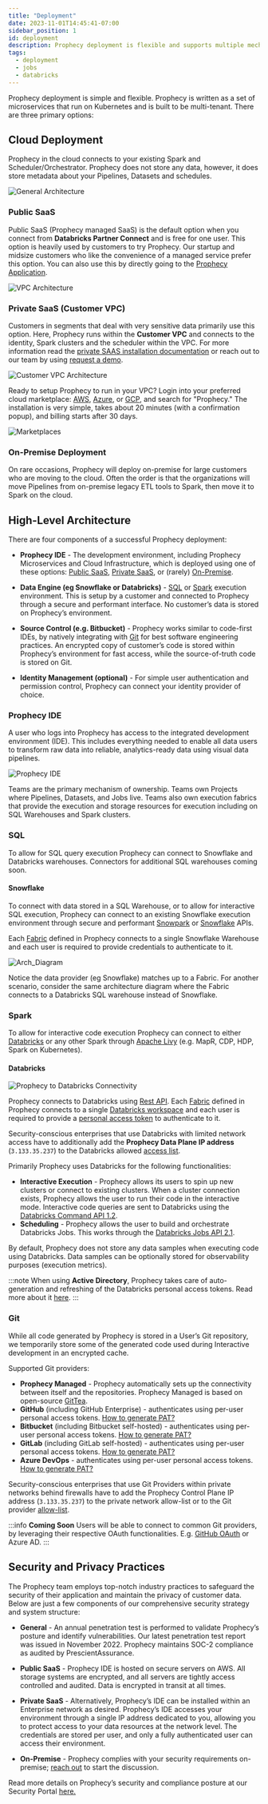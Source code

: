 ```yaml
---
title: "Deployment"
date: 2023-11-01T14:45:41-07:00
sidebar_position: 1
id: deployment
description: Prophecy deployment is flexible and supports multiple mechanisms
tags:
  - deployment
  - jobs
  - databricks
---
```


Prophecy deployment is simple and flexible. Prophecy is written as a set of microservices that run on Kubernetes and is built to be multi-tenant. There are three primary options:

## Cloud Deployment

Prophecy in the cloud connects to your existing Spark and Scheduler/Orchestrator. Prophecy does not store any data, however, it does store metadata about your Pipelines, Datasets and schedules.

![General Architecture](img/arch_general.png)

### Public SaaS

Public SaaS (Prophecy managed SaaS) is the default option when you connect from **Databricks Partner Connect** and is free for one user.
This option is heavily used by customers to try Prophecy. Our startup and midsize customers who like the convenience of a managed service prefer this option. You can also use this by directly going to the [Prophecy Application](https://app.prophecy.io/).

![VPC Architecture](img/arch_separate_vpc.png)

### Private SaaS (Customer VPC)

Customers in segments that deal with very sensitive data primarily use this option. Here, Prophecy runs within the **Customer VPC** and connects to the identity, Spark clusters and the scheduler within the VPC. For more information read the [private SAAS installation documentation](private-saas/private-saas.md) or reach out to our team by using [request a demo](https://www.prophecy.io/request-a-demo).

![Customer VPC Architecture](img/arch_customervpc.png)

Ready to setup Prophecy to run in your VPC? Login into your preferred cloud marketplace: [AWS](https://aws.amazon.com/marketplace/pp/prodview-gh3pyflmu7mlu?sr=0-1&ref_=beagle&applicationId=AWSMPContessa#external-reviews), [Azure](https://azuremarketplace.microsoft.com/en-us/marketplace/apps/simpledatalabsinc1635791235920.prophecy-data-engineering), or [GCP](https://console.cloud.google.com/marketplace/product/prophecy-on-gcp-public/prophecy-data-engineering), and search for "Prophecy." The installation is very simple, takes about 20 minutes (with a confirmation popup), and billing starts after 30 days.

![Marketplaces](img/prophecy_marketplaces.png)

### On-Premise Deployment

On rare occasions, Prophecy will deploy on-premise for large customers who are moving to the cloud. Often the order is that the organizations will move Pipelines from on-premise legacy ETL tools to Spark, then move it to Spark on the cloud.

## High-Level Architecture

There are four components of a successful Prophecy deployment:

- **Prophecy IDE** - The development environment, including Prophecy Microservices and Cloud Infrastructure, which is deployed using one of these options: [Public SaaS](#public-saas), [Private SaaS](#private-saas-customer-vpc), or (rarely) [On-Premise](#on-premise-deployment).

- **Data Engine (eg Snowflake or Databricks)** - [SQL](#sql) or [Spark](#spark) execution environment. This is setup by a customer and connected to Prophecy through a secure and performant interface. No customer’s data is stored on Prophecy’s environment.

- **Source Control (e.g. Bitbucket)** - Prophecy works similar to code-first IDEs, by natively integrating with [Git](#git) for best software engineering practices. An encrypted copy of customer’s code is stored within Prophecy’s environment for fast access, while the source-of-truth code is stored on Git.

- **Identity Management (optional)** - For simple user authentication and permission control, Prophecy can connect your identity provider of choice.

### Prophecy IDE

A user who logs into Prophecy has access to the integrated development environment (IDE). This includes everything needed to enable all data users to transform raw data into reliable, analytics-ready data using visual data pipelines.

![Prophecy IDE](./img/arch_ide.png)

Teams are the primary mechanism of ownership. Teams own Projects where Pipelines, Datasets, and Jobs live. Teams also own execution fabrics that provide the execution and storage resources for execution including on SQL Warehouses and Spark clusters.

### SQL

To allow for SQL query execution Prophecy can connect to Snowflake and Databricks warehouses. Connectors for additional SQL warehouses coming soon.

#### Snowflake

To connect with data stored in a SQL Warehouse, or to allow for interactive SQL execution, Prophecy can connect to an existing Snowflake execution environment through secure and performant [Snowpark](https://docs.snowflake.com/en/developer-guide/snowpark/index) or [Snowflake](https://docs.snowflake.com/en/developer-guide/sql-api/reference) APIs.

Each [Fabric](../../concepts/fabrics) defined in Prophecy connects to a single Snowflake Warehouse and each user is required to provide credentials to authenticate to it.

![Arch_Diagram](./img/arch_snowflake.png)

Notice the data provider (eg Snowflake) matches up to a Fabric. For another scenario, consider the same architecture diagram where the Fabric connects to a Databricks SQL warehouse instead of Snowflake.

### Spark

To allow for interactive code execution Prophecy can connect to either [Databricks](#databricks) or any other Spark through [Apache Livy](https://livy.apache.org/) (e.g. MapR, CDP, HDP, Spark on Kubernetes).

#### Databricks

![Prophecy to Databricks Connectivity](./img/arch_databricks.png)

Prophecy connects to Databricks using [Rest API](https://docs.databricks.com/dev-tools/api/latest/index.html). Each [Fabric](../../concepts/fabrics) defined in Prophecy connects to a single [Databricks workspace](https://docs.databricks.com/workspace/index.html) and each user is required to provide a [personal access token](https://docs.databricks.com/dev-tools/api/latest/authentication.html) to authenticate to it.

Security-conscious enterprises that use Databricks with limited network access have to additionally add the **Prophecy Data Plane IP address** (`3.133.35.237`) to the Databricks allowed [access list](https://docs.databricks.com/security/network/ip-access-list.html#add-an-ip-access-list).

Primarily Prophecy uses Databricks for the following functionalities:

- **Interactive Execution** - Prophecy allows its users to spin up new clusters or connect to existing clusters. When a cluster connection exists, Prophecy allows the user to run their code in the interactive mode. Interactive code queries are sent to Databricks using the [Databricks Command API 1.2](https://docs.databricks.com/dev-tools/api/1.2/index.html).
- **Scheduling** - Prophecy allows the user to build and orchestrate Databricks Jobs. This works through the [Databricks Jobs API 2.1](https://docs.databricks.com/dev-tools/api/latest/jobs.html).

By default, Prophecy does not store any data samples when executing code using Databricks. Data samples can be optionally stored for observability purposes (execution metrics).

:::note
When using **Active Directory**, Prophecy takes care of auto-generation and refreshing of the Databricks personal access tokens. Read more about it [here](https://docs.microsoft.com/en-us/azure/databricks/dev-tools/api/latest/aad/).
:::

### Git

While all code generated by Prophecy is stored in a User’s Git repository, we temporarily store some of the generated code used during Interactive development in an encrypted cache.

Supported Git providers:

- **Prophecy Managed** - Prophecy automatically sets up the connectivity between itself and the repositories. Prophecy Managed is based on open-source [GitTea](https://github.com/go-gitea/gitea).
- **GitHub** (including GitHub Enterprise) - authenticates using per-user personal access tokens. [How to generate PAT?](https://docs.github.com/en/authentication/keeping-your-account-and-data-secure/creating-a-personal-access-token)
- **Bitbucket** (including Bitbucket self-hosted) - authenticates using per-user personal access tokens. [How to generate PAT?](https://confluence.atlassian.com/bitbucketserver072/personal-access-tokens-1005335924.html)
- **GitLab** (including GitLab self-hosted) - authenticates using per-user personal access tokens. [How to generate PAT?](https://docs.gitlab.com/ee/user/profile/personal_access_tokens.html)
- **Azure DevOps** - authenticates using per-user personal access tokens. [How to generate PAT?](https://docs.microsoft.com/en-us/azure/devops/organizations/accounts/use-personal-access-tokens-to-authenticate?view=azure-devops&tabs=Windows)

Security-conscious enterprises that use Git Providers within private networks behind firewalls have to add the Prophecy Control Plane IP address (`3.133.35.237`) to the private network allow-list or to the Git provider [allow-list](https://github.blog/2019-12-12-ip-allow-lists-now-in-public-beta/).

:::info
**Coming Soon**
Users will be able to connect to common Git providers, by leveraging their respective OAuth functionalities. E.g. [GitHub OAuth](https://docs.github.com/en/developers/apps/building-oauth-apps/authorizing-oauth-apps) or Azure AD.
:::

## Security and Privacy Practices

The Prophecy team employs top-notch industry practices to safeguard the security of their application and maintain the privacy of customer data. Below are just a few components of our comprehensive security strategy and system structure:

- **General** - An annual penetration test is performed to validate Prophecy’s posture and identify vulnerabilities. Our latest penetration test report was issued in November 2022. Prophecy maintains SOC-2 compliance as audited by PrescientAssurance.

- **Public SaaS** - Prophecy IDE is hosted on secure servers on AWS. All storage systems are encrypted, and all servers are tightly access controlled and audited. Data is encrypted in transit at all times.

- **Private SaaS** - Alternatively, Prophecy’s IDE can be installed within an Enterprise network as desired. Prophecy’s IDE accesses your environment through a single IP address dedicated to you, allowing you to protect access to your data resources at the network level. The credentials are stored per user, and only a fully authenticated user can access their environment.

- **On-Premise** - Prophecy complies with your security requirements on-premise; [reach out](https://www.prophecy.io/request-a-demo) to start the discussion.

Read more details on Prophecy’s security and compliance posture at our Security Portal [here.](https://security.prophecy.io/)
